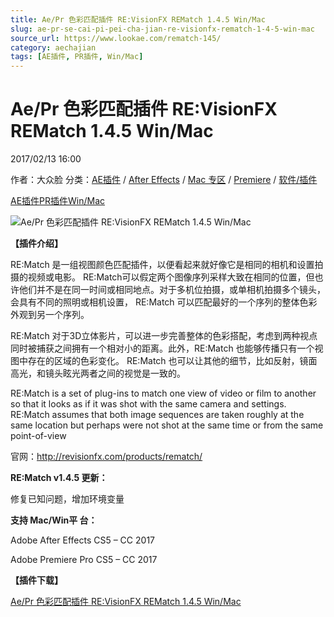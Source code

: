 ```yaml
---
title: Ae/Pr 色彩匹配插件 RE:VisionFX REMatch 1.4.5 Win/Mac
slug: ae-pr-se-cai-pi-pei-cha-jian-re-visionfx-rematch-1-4-5-win-mac
source_url: https://www.lookae.com/rematch-145/
category: aechajian
tags: [AE插件, PR插件, Win/Mac]
---
```

# Ae/Pr 色彩匹配插件 RE:VisionFX REMatch 1.4.5 Win/Mac

2017/02/13 16:00

作者：大众脸
分类：[AE插件](https://www.lookae.com/after-effects/aechajian/) / [After Effects](https://www.lookae.com/after-effects/) / [Mac 专区](https://www.lookae.com/mac-osx/) / [Premiere](https://www.lookae.com/qitarjcj/premierezy/) / [软件/插件](https://www.lookae.com/qitarjcj/)

[AE插件](https://www.lookae.com/tag/ae%e6%8f%92%e4%bb%b6/)[PR插件](https://www.lookae.com/tag/pr%e6%8f%92%e4%bb%b6/)[Win/Mac](https://www.lookae.com/tag/winmac/)

![Ae/Pr 色彩匹配插件 RE:VisionFX REMatch 1.4.5 Win/Mac](https://www.lookae.com/wp-content/uploads/2014/03/REVisionFX.jpg "Ae/Pr 色彩匹配插件 RE:VisionFX REMatch 1.4.5 Win/Mac-LookAE.com")

**【插件介绍】**

RE:Match 是一组视图颜色匹配插件，以便看起来就好像它是相同的相机和设置拍摄的视频或电影。 RE:Match可以假定两个图像序列采样大致在相同的位置，但也许他们并不是在同一时间或相同地点。对于多机位拍摄，或单相机拍摄多个镜头，会具有不同的照明或相机设置， RE:Match 可以匹配最好的一个序列的整体色彩外观到另一个序列。

RE:Match 对于3D立体影片，可以进一步完善整体的色彩搭配，考虑到两种视点同时被捕获之间拥有一个相对小的距离。此外，RE:Match 也能够传播只有一个视图中存在的区域的色彩变化。 RE:Match 也可以让其他的细节，比如反射，镜面高光，和镜头眩光两者之间的视觉是一致的。

RE:Match is a set of plug-ins to match one view of video or film to another so that it looks as if it was shot with the same camera and settings. RE:Match assumes that both image sequences are taken roughly at the same location but perhaps were not shot at the same time or from the same point-of-view

官网：http://revisionfx.com/products/rematch/

**RE:Match v1.4.5 更新：**

修复已知问题，增加环境变量

**支持 Mac/Win平 台：**

Adobe After Effects CS5 – CC 2017

Adobe Premiere Pro CS5 – CC 2017

**【插件下载】**

[Ae/Pr 色彩匹配插件 RE:VisionFX REMatch 1.4.5 Win/Mac](https://lookae.ctfile.com/fs/gy8171240898)
